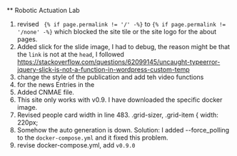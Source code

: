 ** Robotic Actuation Lab

1. revised ` {% if page.permalink != '/' -%}` to `{% if page.permalink != '/none' -%}` which blocked the site tile or the site logo for the about pages. 
1. Added slick for the slide image, I had to debug, the reason might be that the `link` is not at the `head`, I followed https://stackoverflow.com/questions/62099145/uncaught-typeerror-jquery-slick-is-not-a-function-in-wordpress-custom-temp
3. change the style of the publication and add teh video functions
4. for the news Entries in the 
5. Added CNMAE file. 
6. This site only works with v0.9. I have downloaded the specific docker image. 
7. Revised people card width in line 483.  .grid-sizer, .grid-item { width: 220px;
8. Somehow the auto generation is down. Solution: I added --force_polling to the `docker-compose.yml` and it fixed this problem. 
9. revise docker-compose.yml, add `v0.9.0`


